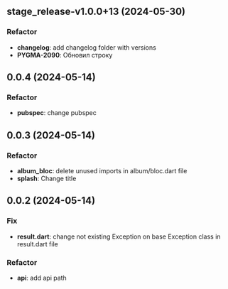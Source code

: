 ## stage_release-v1.0.0+13 (2024-05-30)

### Refactor

- **changelog**: add changelog folder with versions
- **PYGMA-2090**: Обновил строку

## 0.0.4 (2024-05-14)

### Refactor

- **pubspec**: change pubspec

## 0.0.3 (2024-05-14)

### Refactor

- **album_bloc**: delete unused imports in album/bloc.dart file
- **splash**: Change title

## 0.0.2 (2024-05-14)

### Fix

- **result.dart**: change not existing Exception on base Exception class in result.dart file

### Refactor

- **api**: add api path
